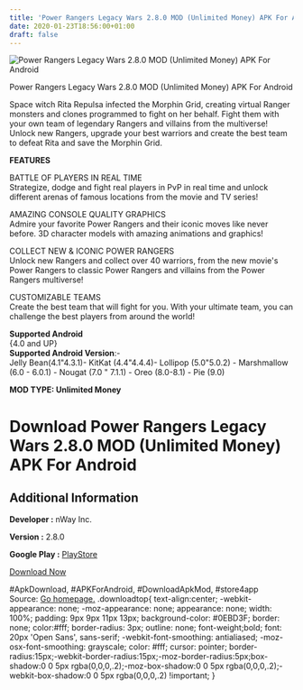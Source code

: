 ```yaml
---
title: 'Power Rangers Legacy Wars 2.8.0 MOD (Unlimited Money) APK For Android'
date: 2020-01-23T18:56:00+01:00
draft: false
---
```


![Power Rangers Legacy Wars 2.8.0 MOD (Unlimited Money) APK For Android](https://i1.wp.com/apkhome.net/wp-content/uploads/2020/01/Power-Rangers-Legacy-Wars-2.8.0-MOD-Unlimited-Money.png "Power Rangers Legacy Wars 2.8.0 MOD (Unlimited Money) APK For Android")

  

Power Rangers Legacy Wars 2.8.0 MOD (Unlimited Money) APK For Android

Space witch Rita Repulsa infected the Morphin Grid, creating virtual Ranger monsters and clones programmed to fight on her behalf. Fight them with your own team of legendary Rangers and villains from the multiverse! Unlock new Rangers, upgrade your best warriors and create the best team to defeat Rita and save the Morphin Grid.

**FEATURES**

BATTLE OF PLAYERS IN REAL TIME  
Strategize, dodge and fight real players in PvP in real time and unlock different arenas of famous locations from the movie and TV series!

AMAZING CONSOLE QUALITY GRAPHICS  
Admire your favorite Power Rangers and their iconic moves like never before. 3D character models with amazing animations and graphics!

COLLECT NEW & ICONIC POWER RANGERS  
Unlock new Rangers and collect over 40 warriors, from the new movie's Power Rangers to classic Power Rangers and villains from the Power Rangers multiverse!

CUSTOMIZABLE TEAMS  
Create the best team that will fight for you. With your ultimate team, you can challenge the best players from around the world!

**Supported Android**  
{4.0 and UP}  
**Supported Android Version**:-  
Jelly Bean(4.1"4.3.1)- KitKat (4.4"4.4.4)- Lollipop (5.0"5.0.2) - Marshmallow (6.0 - 6.0.1) - Nougat (7.0 " 7.1.1) - Oreo (8.0-8.1) - Pie (9.0)

**MOD TYPE: Unlimited Money**

Download Power Rangers Legacy Wars 2.8.0 MOD (Unlimited Money) APK For Android
==============================================================================

Additional Information
----------------------

**Developer :** nWay Inc.

**Version :** 2.8.0

**Google Play :** [PlayStore](https://play.google.com/store/apps/details?id=com.nway.powerrangerslegacywars)

  

[Download Now](https://store4app.co/post/power-rangers-legacy-wars-2-8-0-mod-unlimited-money-apk-for-android_1579800361)

  
#ApkDownload, #APKForAndroid, #DownloadApkMod, #store4app  
Source: [Go homepage.](https://store4app.co/post/power-rangers-legacy-wars-2-8-0-mod-unlimited-money-apk-for-android_1579800361) .downloadtop{ text-align:center; -webkit-appearance: none; -moz-appearance: none; appearance: none; width: 100%; padding: 9px 9px 11px 13px; background-color: #0EBD3F; border: none; color:#fff; border-radius: 3px; outline: none; font-weight;bold; font: 20px 'Open Sans', sans-serif; -webkit-font-smoothing: antialiased; -moz-osx-font-smoothing: grayscale; color: #fff; cursor: pointer; border-radius:15px;-webkit-border-radius:15px;-moz-border-radius:5px;box-shadow:0 0 5px rgba(0,0,0,.2);-moz-box-shadow:0 0 5px rgba(0,0,0,.2);-webkit-box-shadow:0 0 5px rgba(0,0,0,.2) !important; }
